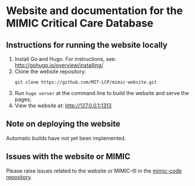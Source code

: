 # Website and documentation for the MIMIC Critical Care Database

## Instructions for running the website locally

1. Install Go and Hugo. For instructions, see: http://gohugo.io/overview/installing/
2. Clone the website repository:
   ```
   git clone https://github.com/MIT-LCP/mimic-website.git
   ```
3. Run ```hugo server``` at the command line to build the website and serve the pages;
4. View the website at: http://127.0.0.1:1313

## Note on deploying the website

Automatic builds have not yet been implemented. 

## Issues with the website or MIMIC

Please raise issues related to the website or MIMIC-III in the [mimic-code repository](https://github.com/mit-lcp/mimic-code).